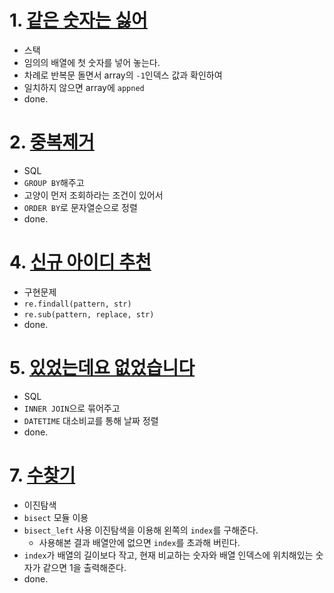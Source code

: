 # 1. <a href="https://school.programmers.co.kr/learn/courses/30/lessons/12906">같은 숫자는 싫어</a>
- 스택
- 임의의 배열에 첫 숫자를 넣어 놓는다.
- 차례로 반복문 돌면서 array의 `-1`인덱스 값과 확인하여
- 일치하지 않으면 array에 `appned`
- done.

# 2. <a href="https://school.programmers.co.kr/learn/courses/30/lessons/59040">중복제거</a>
- SQL
- `GROUP BY`해주고
- 고양이 먼저 조회하라는 조건이 있어서
- `ORDER BY`로 문자열순으로 정렬
- done.

# 4. <a href="https://school.programmers.co.kr/learn/courses/30/lessons/72410">신규 아이디 추천</a>
- 구현문제
- `re.findall(pattern, str)`
- `re.sub(pattern, replace, str)`
- done.

# 5. <a href="https://school.programmers.co.kr/learn/courses/30/lessons/59043">있었는데요 없었습니다</a>
- SQL
- `INNER JOIN`으로 묶어주고
- `DATETIME` 대소비교를 통해 날짜 정렬
- done.

# 7. <a href="https://www.acmicpc.net/problem/1920">수찾기</a>
- 이진탐색
- `bisect` 모듈 이용
- `bisect_left` 사용 이진탐색을 이용해 왼쪽의 `index`를 구해준다.
  - 사용해본 결과 배열안에 없으면 `index`를 초과해 버린다.
- `index`가 배열의 길이보다 작고, 현재 비교하는 숫자와 배열 인덱스에 위치해있는 숫자가 같으면 1을 출력해준다.
- done.